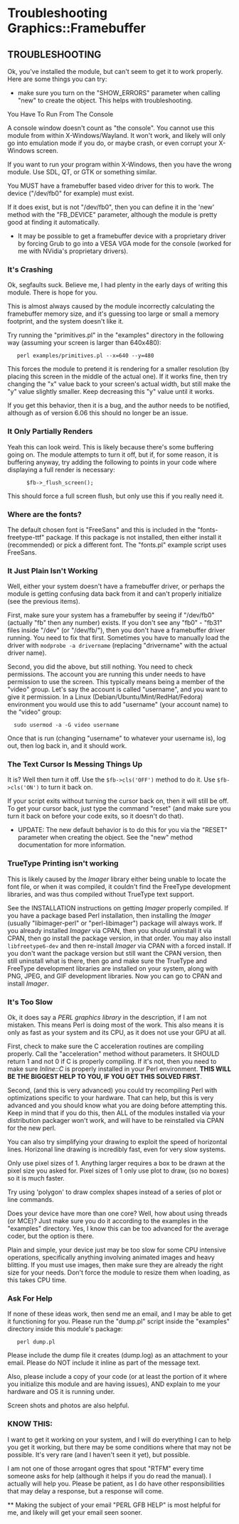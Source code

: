 # Troubleshooting Graphics::Framebuffer

## TROUBLESHOOTING

  Ok, you've installed the module, but can't seem to get it to work properly.  Here  are some things you can try:

  * make sure you turn on the "SHOW_ERRORS" parameter when calling "new" to create the object.  This helps with troubleshooting.

  You Have To Run From The Console

   A console window doesn't count as "the console".  You cannot use this module from within X-Windows/Wayland.  It won't work, and likely will only go into emulation mode if you do, or maybe crash, or even corrupt your X-Windows screen.

   If you want to run your program within X-Windows, then you have the wrong module.  Use SDL, QT, or GTK or something similar.

   You MUST have a framebuffer based video driver for this to work.  The device ("/dev/fb0" for example) must exist.

   If it does exist, but is not "/dev/fb0", then you can define it in the 'new' method with the "FB_DEVICE" parameter, although the module is pretty good at finding it automatically.

   * It may be possible to get a framebuffer device with a proprietary driver by forcing Grub to go into a VESA VGA mode for the console (worked for me with NVidia's proprietary drivers).

### It's Crashing

   Ok, segfaults suck.  Believe me, I had plenty in the early days of writing this module.  There is hope for you.

   This is almost always caused by the module incorrectly calculating the framebuffer memory size, and it's guessing too large or small a memory footprint, and the system doesn't like it.

   Try running the "primitives.pl" in the "examples" directory in the following way (assuming your screen is larger than 640x480):

       perl examples/primitives.pl --x=640 --y=480

   This forces the module to pretend it is rendering for a smaller resolution (by placing this screen in the middle of the actual one).  If it works fine, then try changing the "x" value back to your screen's actual width, but still make the "y" value slightly smaller.  Keep decreasing this "y" value until it works.

   If you get this behavior, then it is a bug, and the author needs to be notified, although as of version 6.06 this should no longer be an issue.

### It Only Partially Renders

   Yeah this can look weird.  This is likely because there's some buffering going on.  The module attempts to turn it off, but if, for some reason, it is buffering anyway, try adding the following to points in your code where displaying a full render is necessary:

```
      $fb->_flush_screen();
```

   This should force a full screen flush, but only use this if you really need it.

### Where are the fonts?
  
   The default chosen font is "FreeSans" and this is included in the "fonts-freetype-ttf" package.  If this package is not installed, then either install it (recommended) or pick a different font.  The "fonts.pl" example script uses FreeSans.

### It Just Plain Isn't Working

   Well, either your system doesn't have a framebuffer driver, or perhaps the module is getting confusing data back from it and can't properly initialize (see the previous items).

   First, make sure your system has a framebuffer by seeing if "/dev/fb0" (actually "fb" then any number) exists.  If you don't see any "fb0" - "fb31" files inside "/dev" (or "/dev/fb/"), then you don't have a framebuffer driver running.  You need to fix that first.  Sometimes you have to manually load the driver with ```modprobe -a drivername``` (replacing "drivername" with the actual driver name).

   Second, you did the above, but still nothing.  You need to check permissions.  The account you are running this under needs to have permission to use the screen.  This typically means being a member of the "video" group.  Let's say the account is called "username", and you want to give it permission.  In a Linux (Debian/Ubuntu/Mint/RedHat/Fedora) environment you would use this to add "username" (your account name) to the "video" group:

      sudo usermod -a -G video username

   Once that is run (changing "username" to whatever your username is), log out, then log back in, and it should work.

### The Text Cursor Is Messing Things Up

   It is?  Well then turn it off.  Use the ```$fb->cls('OFF')``` method to do it.  Use ```$fb->cls('ON')``` to turn it back on.

   If your script exits without turning the cursor back on, then it will still be off.  To get your cursor back, just type the command "reset" (and make sure you turn it back on before your code exits, so it doesn't do that).

   * UPDATE:  The new default behavior is to do this for you via the "RESET" parameter when creating the object.  See the "new" method documentation for more information.

### TrueType Printing isn't working

   This is likely caused by the *Imager* library either being unable to locate the font file, or when it was compiled, it couldn't find the FreeType development libraries, and was thus compiled without TrueType text support.

   See the INSTALLATION instructions on getting *Imager* properly compiled.  If you have a package based Perl installation, then installing the *Imager* (usually "libimager-perl" or "perl-libimager") package will always work.  If you already installed *Imager* via CPAN, then you should uninstall it via CPAN, then go install the package version, in that order.  You may also install ```libfreetype6-dev``` and then re-install *Imager* via CPAN with a forced install.  If you don't want the package version but still want the CPAN version, then still uninstall what is there, then go and make sure the TrueType and FreeType development libraries are installed on your system, along with PNG, JPEG, and GIF development libraries.  Now you can go to CPAN and install *Imager*.

### It's Too Slow

   Ok, it does say a *PERL graphics library* in the description, if I am not mistaken.  This means Perl is doing most of the work.  This also means it is only as fast as your system and its CPU, as it does not use your GPU at all.

   First, check to make sure the C acceleration routines are compiling properly.  Call the "acceleration" method without parameters.  It SHOULD return 1 and not 0 if C is properly compiling.  If it's not, then you need to make sure *Inline::C* is properly installed in your Perl environment.  **THIS WILL BE THE BIGGEST HELP TO YOU, IF YOU GET THIS SOLVED FIRST**.

   Second, (and this is very advanced) you could try recompiling Perl with optimizations specific to your hardware.  That can help, but this is very advanced and you should know what you are doing before attempting this.  Keep in mind that if you do this, then ALL of the modules installed via your distribution packager won't work, and will have to be reinstalled via CPAN for the new perl.

   You can also try simplifying your drawing to exploit the speed of horizontal lines.  Horizonal line drawing is incredibly fast, even for very slow systems.

   Only use pixel sizes of 1.  Anything larger requires a box to be drawn at the pixel size you asked for.  Pixel sizes of 1 only use plot to draw, (so no boxes) so it is much faster.

   Try using 'polygon' to draw complex shapes instead of a series of plot or line commands.

   Does your device have more than one core?  Well, how about using threads (or MCE)?  Just make sure you do it according to the examples in the "examples" directory.  Yes, I know this can be too advanced for the average coder, but the option is there.

   Plain and simple, your device just may be too slow for some CPU intensive operations, specifically anything involving animated images and heavy blitting.  If you must use images, then make sure they are already the right size for your needs.  Don't force the module to resize them when loading, as this takes CPU time.

### Ask For Help

   If none of these ideas work, then send me an email, and I may be able to get it functioning for you.  Please run the "dump.pl" script inside the "examples" directory inside this module's package:

       perl dump.pl

   Please include the dump file it creates (dump.log) as an attachment to your email.  Please do NOT include it inline as part of the message text.

   Also, please include a copy of your code (or at least the portion of it where you initialize this module and are having issues), AND explain to me your hardware and OS it is running under.

   Screen shots and photos are also helpful.

### KNOW THIS:

   I want to get it working on your system, and I will do everything I can to help you get it working, but there may be some conditions where that may not be possible.  It's very rare (and I haven't seen it yet), but possible.

   I am not one of those arrogant ogres that spout "RTFM" every time someone asks for help (although it helps if you do read the manual).  I actually will help you.  Please be patient, as I do have other responsibilities that may delay a response, but a response will come.

   ** Making the subject of your email "PERL GFB HELP" is most helpful for me, and likely will get your email seen sooner.

